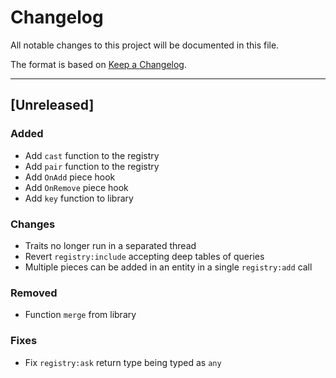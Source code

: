 # Changelog

All notable changes to this project will be documented in this file.

The format is based on [Keep a Changelog](https://keepachangelog.com/en/1.0.0/).

--------------------------------------------------------------------------------

## [Unreleased]

### Added

- Add `cast` function to the registry
- Add `pair` function to the registry
- Add `OnAdd` piece hook
- Add `OnRemove` piece hook
- Add `key` function to library

### Changes

- Traits no longer run in a separated thread
- Revert `registry:include` accepting deep tables of queries
- Multiple pieces can be added in an entity in a single `registry:add` call

### Removed
- Function `merge` from library

### Fixes 

- Fix `registry:ask` return type being typed as `any`